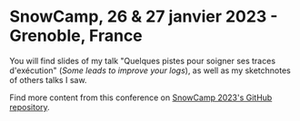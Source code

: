 # SnowCamp, 26 & 27 janvier 2023 - Grenoble, France

You will find slides of my talk "Quelques pistes pour soigner ses traces d'exécution" (_Some leads to improve your logs_), as well as my sketchnotes of others talks I saw.  

Find more content from this conference on [SnowCamp 2023's GitHub repository](https://github.com/snowcamp/snowcamp-2023-supports-sessions).